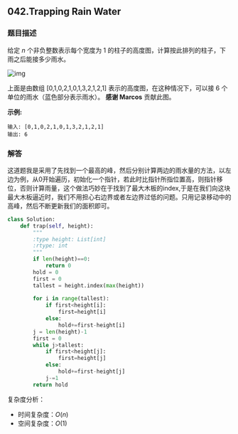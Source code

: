 ## 042.Trapping Rain Water

### 题目描述

给定 *n* 个非负整数表示每个宽度为 1 的柱子的高度图，计算按此排列的柱子，下雨之后能接多少雨水。

![img](https://assets.leetcode-cn.com/aliyun-lc-upload/uploads/2018/10/22/rainwatertrap.png)

上面是由数组 [0,1,0,2,1,0,1,3,2,1,2,1] 表示的高度图，在这种情况下，可以接 6 个单位的雨水（蓝色部分表示雨水）。 **感谢 Marcos** 贡献此图。

**示例:**

```
输入: [0,1,0,2,1,0,1,3,2,1,2,1]
输出: 6
```

### 解答

​	这道题我是采用了先找到一个最高的峰，然后分别计算两边的雨水量的方法，以左边为例，从0开始遍历，初始化一个指针，若此时比指针所指位置高，则指针移位，否则计算雨量，这个做法巧妙在于找到了最大木板的index,于是在我们向这块最大木板逼近时，我们不用担心右边界或者左边界过低的问题。只用记录移动中的高峰，然后不断更新我们的面积即可。

```python
class Solution:
    def trap(self, height):
        """
        :type height: List[int]
        :rtype: int
        """
        if len(height)==0:
            return 0
        hold = 0
        first = 0
        tallest = height.index(max(height))
        
        for i in range(tallest):
            if first<height[i]:
                first=height[i]
            else:
                hold+=first-height[i]
        j = len(height)-1
        first = 0
        while j>tallest:
            if first<height[j]:
                first=height[j]
            else:
                hold+=first-height[j]
            j-=1
        return hold
```

复杂度分析：

- 时间复杂度：$O(n)$
- 空间复杂度：$O(1)$ 